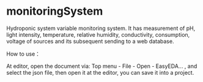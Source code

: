 # monitoringSystem
Hydroponic system variable monitoring system. It has measurement of pH, light intensity, temperature, relative humidity, conductivity, consumption, voltage of sources and its subsequent sending to a web database.


How to use：

At editor, open the document via: Top menu - File - Open - EasyEDA... , and select the json file, then open it at the editor, you can save it into a project.
